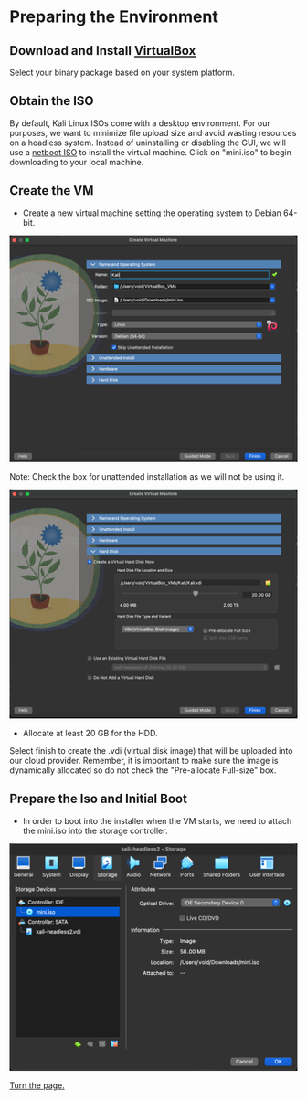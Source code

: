 # Preparing the Environment

## Download and Install [VirtualBox](https://www.virtualbox.org/wiki/Downloads)

Select your binary package based on your system platform.

## Obtain the ISO

By default, Kali Linux ISOs come with a desktop environment. For our purposes, we want to minimize file upload size and avoid wasting resources on a headless system. Instead of uninstalling or disabling the GUI, we will use a [netboot ISO](https://http.kali.org/kali/dists/kali-rolling/main/installer-amd64/current/images/netboot/) to install the virtual machine. Click on "mini.iso" to begin downloading to your local machine.

## Create the VM

* Create a new virtual machine setting the operating system to Debian 64-bit. 

![Operating System](/Images/OS_setup.png)

Note: Check the box for unattended installation as we will not be using it.

![Disk Allocation](/Images/Disk_allocation.png)

* Allocate at least 20 GB for the HDD.

Select finish to create the .vdi (virtual disk image) that will be uploaded into our cloud provider. Remember, it is important to make sure the image is dynamically allocated so do not check the "Pre-allocate Full-size" box. 

## Prepare the Iso and Initial Boot

* In order to boot into the installer when the VM starts, we need to attach the mini.iso into the storage controller.

![ISO Mount](/Images/iso-mount.png)


[Turn the page.](initial-configuration.md)